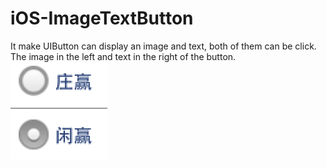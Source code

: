 iOS-ImageTextButton
===================

It make UIButton can display an image and text, both of them can be click.  
The image in the left and text in the right of the button.  
![IMAGE DEMO](IMG_0144.PNG)
